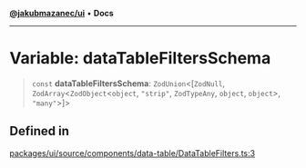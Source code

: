 [**@jakubmazanec/ui**](../README.md) • **Docs**

---

# Variable: dataTableFiltersSchema

> `const` **dataTableFiltersSchema**: `ZodUnion`\<[`ZodNull`,
> `ZodArray`\<`ZodObject`\<`object`, `"strip"`, `ZodTypeAny`, `object`, `object`\>, `"many"`\>]\>

## Defined in

[packages/ui/source/components/data-table/DataTableFilters.ts:3](https://github.com/jakubmazanec/tools/blob/4809b04453aafb35a917917e0b4964a9ec0cd132/packages/ui/source/components/data-table/DataTableFilters.ts#L3)
